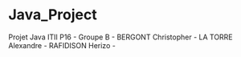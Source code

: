 # Java_Project
Projet Java ITII P16 - Groupe B -
BERGONT Christopher -
LA TORRE Alexandre -
RAFIDISON Herizo -
